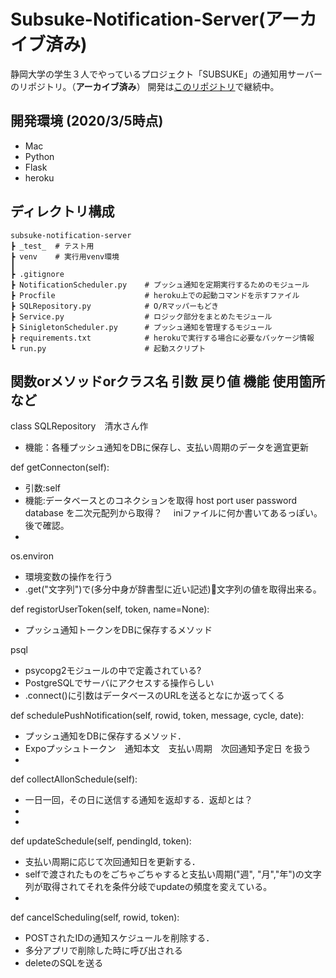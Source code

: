 # Subsuke-Notification-Server(アーカイブ済み)

静岡大学の学生３人でやっているプロジェクト「SUBSUKE」の通知用サーバーのリポジトリ。（**アーカイブ済み**）
開発は[このリポジトリ](https://github.com/ushmz/subsuke)で継続中。

## 開発環境 (2020/3/5時点)
- Mac
- Python
- Flask
- heroku

## ディレクトリ構成
```
subsuke-notification-server
┣ _test_  # テスト用
┣ venv    # 実行用venv環境
┃
┣ .gitignore
┣ NotificationScheduler.py    # プッシュ通知を定期実行するためのモジュール
┣ Procfile                    # heroku上での起動コマンドを示すファイル
┣ SQLRepository.py            # O/Rマッパーもどき
┣ Service.py                  # ロジック部分をまとめたモジュール
┣ SinigletonScheduler.py      # プッシュ通知を管理するモジュール
┣ requirements.txt            # herokuで実行する場合に必要なパッケージ情報
┗ run.py                      # 起動スクリプト
```

## 関数orメソッドorクラス名 引数 戻り値 機能 使用箇所 など

class SQLRepository　清水さん作
- 機能：各種プッシュ通知をDBに保存し、支払い周期のデータを適宜更新

def getConnecton(self):
- 引数:self 
- 機能:データベースとのコネクションを取得 host port user password database を二次元配列から取得？　 iniファイルに何か書いてあるっぽい。後で確認。
- 

os.environ
- 環境変数の操作を行う
- .get("文字列")で(多分中身が辞書型に近い記述)文字列の値を取得出来る。

def registorUserToken(self, token, name=None):
- プッシュ通知トークンをDBに保存するメソッド

psql
- psycopg2モジュールの中で定義されている?
- PostgreSQLでサーバにアクセスする操作らしい
- .connect()に引数はデータベースのURLを送るとなにか返ってくる


def schedulePushNotification(self, rowid, token, message, cycle, date):
- プッシュ通知をDBに保存するメソッド．
- Expoプッシュトークン　通知本文　支払い周期　次回通知予定日 を扱う
- 

def collectAllonSchedule(self):
- 一日一回，その日に送信する通知を返却する．返却とは？
- 
- 

def updateSchedule(self, pendingId, token):
- 支払い周期に応じて次回通知日を更新する．
- selfで渡されたものをごちゃごちゃすると支払い周期("週", "月","年")の文字列が取得されてそれを条件分岐でupdateの頻度を変えている。
- 

def cancelScheduling(self, rowid, token):
- POSTされたIDの通知スケジュールを削除する．
- 多分アプリで削除した時に呼び出される
- deleteのSQLを送る
